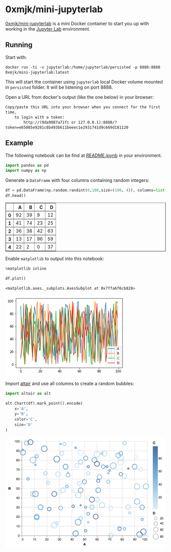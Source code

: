
# 0xmjk/mini-jupyterlab
[0xmjk/mini-jupyterlab](https://github.com/0xmjk/mini-jupyterlab) is a mini Docker container to start you up with working in the [Jupyter Lab](https://github.com/jupyterlab/jupyterlab) environment.


## Running
Start with:
```shell
docker run -ti -v jupyterlab:/home/jupyterlab/persisted -p 8888:8888 0xmjk/mini-jupyterlab:latest
```

This will start the container using `jupyterlab` local Docker volume mounted in `persisted` folder.
It will be listening on port 8888.

Open a URL from docker's output (like the one below) in your browser:
```
Copy/paste this URL into your browser when you connect for the first time,
    to login with a token:
        http://(9da9087a71fc or 127.0.0.1):8888/?token=e65085e9281c8b493b611beeec1e2931741d9c669d181120
```


## Example
The following notebook can be find at [README.ipynb](http://127.0.0.1:8888/lab/tree/README.ipynb) in your environment.


```python
import pandas as pd
import numpy as np
```

Generate a `DataFrame` with four columns containing random integers:


```python
df = pd.DataFrame(np.random.randint(0,100,size=(100, 4)), columns=list('ABCD'))
df.head()
```




<table border="1" class="dataframe">
  <thead>
    <tr style="text-align: right;">
      <th></th>
      <th>A</th>
      <th>B</th>
      <th>C</th>
      <th>D</th>
    </tr>
  </thead>
  <tbody>
    <tr>
      <th>0</th>
      <td>92</td>
      <td>39</td>
      <td>9</td>
      <td>12</td>
    </tr>
    <tr>
      <th>1</th>
      <td>41</td>
      <td>74</td>
      <td>23</td>
      <td>25</td>
    </tr>
    <tr>
      <th>2</th>
      <td>36</td>
      <td>38</td>
      <td>42</td>
      <td>63</td>
    </tr>
    <tr>
      <th>3</th>
      <td>13</td>
      <td>17</td>
      <td>96</td>
      <td>59</td>
    </tr>
    <tr>
      <th>4</th>
      <td>22</td>
      <td>2</td>
      <td>0</td>
      <td>37</td>
    </tr>
  </tbody>
</table>



Enable `matplotlib` to output into this notebook:


```python
%matplotlib inline
```


```python
df.plot()
```




    <matplotlib.axes._subplots.AxesSubplot at 0x7ffa6f6cb828>




![png](README_files/README_8_1.png)


Import [altair](https://altair-viz.github.io/index.html) and use all columns to create a random bubbles:


```python
import altair as alt
```


```python
alt.Chart(df).mark_point().encode(
    x='A',
    y='B',
    color='C',
    size='D'
)
```




![png](README_files/README_11_0.png)
